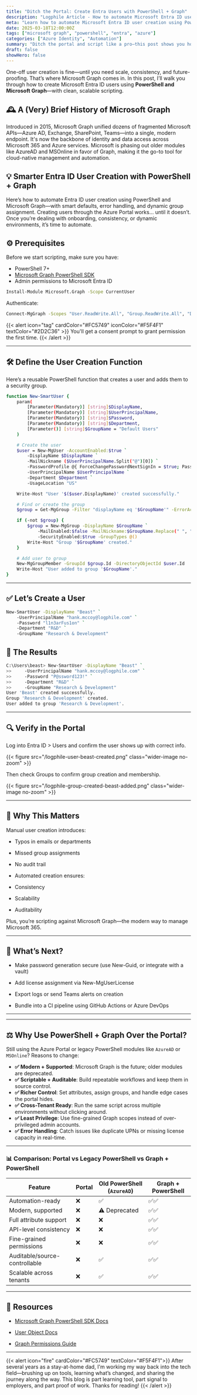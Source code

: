 ```yaml
---
title: "Ditch the Portal: Create Entra Users with PowerShell + Graph"
description: "Logphile Article - How to automate Microsoft Entra ID user creation with Powershell and Microsoft Graph."
meta: "Learn how to automate Microsoft Entra ID user creation using PowerShell and Microsoft Graph. Skip the portal, reduce human error, and scale identity management."
date: 2025-03-18T12:00:00Z
tags: ["microsoft graph", "powershell", "entra", "azure"]
categories: ["Azure Identity", "Automation"]
summary: "Ditch the portal and script like a pro—this post shows you how to create Entra ID users with PowerShell and Microsoft Graph for smarter, faster, mistake-free identity management."
draft: false
showHero: false
---
```


One-off user creation is fine—until you need scale, consistency, and future-proofing. That’s where Microsoft Graph comes in. In this post, I’ll walk you through how to create Microsoft Entra ID users using **PowerShell and Microsoft Graph**—with clean, scalable scripting.

## 🕰️ A (Very) Brief History of Microsoft Graph
Introduced in 2015, Microsoft Graph unified dozens of fragmented Microsoft APIs—Azure AD, Exchange, SharePoint, Teams—into a single, modern endpoint. It's now the backbone of identity and data access across Microsoft 365 and Azure services. Microsoft is phasing out older modules like AzureAD and MSOnline in favor of Graph, making it the go-to tool for cloud-native management and automation.

## 💡 Smarter Entra ID User Creation with PowerShell + Graph

Here’s how to automate Entra ID user creation using PowerShell and Microsoft Graph—with smart defaults, error handling, and dynamic group assignment. Creating users through the Azure Portal works... until it doesn’t. Once you’re dealing with onboarding, consistency, or dynamic environments, it’s time to automate. 

## ⚙️ Prerequisites

Before we start scripting, make sure you have:

- PowerShell 7+
- [Microsoft Graph PowerShell SDK](https://learn.microsoft.com/en-us/powershell/microsoftgraph/installation)
- Admin permissions to Microsoft Entra ID

```bash
Install-Module Microsoft.Graph -Scope CurrentUser
```

Authenticate:

```bash
Connect-MgGraph -Scopes "User.ReadWrite.All", "Group.ReadWrite.All", "Directory.Read.All"
```

{{< alert icon="tag" cardColor="#FC5749" iconColor="#F5F4F1" textColor="#2D2C36" >}}
You'll get a consent prompt to grant permission the first time.
{{< /alert >}}

---

## 🛠️ Define the User Creation Function

Here’s a reusable PowerShell function that creates a user and adds them to a security group.

```bash
function New-SmartUser {
    param(
        [Parameter(Mandatory)] [string]$DisplayName,
        [Parameter(Mandatory)] [string]$UserPrincipalName,
        [Parameter(Mandatory)] [string]$Password,
        [Parameter(Mandatory)] [string]$Department,
        [Parameter()] [string]$GroupName = "Default Users"
    )

    # Create the user
    $user = New-MgUser -AccountEnabled:$true `
        -DisplayName $DisplayName `
        -MailNickname ($UserPrincipalName.Split("@")[0]) `
        -PasswordProfile @{ ForceChangePasswordNextSignIn = $true; Password = $Password } `
        -UserPrincipalName $UserPrincipalName `
        -Department $Department `
        -UsageLocation "US"

    Write-Host "User '$($user.DisplayName)' created successfully."

    # Find or create the group
    $group = Get-MgGroup -Filter "displayName eq '$GroupName'" -ErrorAction SilentlyContinue

    if (-not $group) {
        $group = New-MgGroup -DisplayName $GroupName `
            -MailEnabled:$false -MailNickname:$GroupName.Replace(" ", "") `
            -SecurityEnabled:$true -GroupTypes @()
        Write-Host "Group '$GroupName' created."
    }

    # Add user to group
    New-MgGroupMember -GroupId $group.Id -DirectoryObjectId $user.Id
    Write-Host "User added to group '$GroupName'."
}
```

---

## ✅ Let’s Create a User

```bash
New-SmartUser -DisplayName "Beast" `
    -UserPrincipalName "hank.mccoy@logphile.com" `
    -Password "l1n3arFus1on" `
    -Department "R&D" `
    -GroupName "Research & Development"
```

## :scroll: The Results 

```bash
C:\Users\beast> New-SmartUser -DisplayName "Beast" `
>>     -UserPrincipalName "hank.mccoy@logphile.com" `
>>     -Password "P@ssword123!" `
>>     -Department "R&D" `
>>     -GroupName "Research & Development"
User 'Beast' created successfully.
Group 'Research & Development' created.
User added to group 'Research & Development'.
```

---

## 🔍 Verify in the Portal

Log into Entra ID > Users and confirm the user shows up with correct info.

{{< figure src="/logphile-user-beast-created.png" class="wider-image no-zoom" >}}

Then check Groups to confirm group creation and membership.

{{< figure src="/logphile-group-created-beast-added.png" class="wider-image no-zoom" >}}

---

## 🧠 Why This Matters

Manual user creation introduces:

* Typos in emails or departments

* Missed group assignments

* No audit trail

* Automated creation ensures:

* Consistency

* Scalability

* Auditability

Plus, you’re scripting against Microsoft Graph—the modern way to manage Microsoft 365.

---

## 🚀 What’s Next?

* Make password generation secure (use New-Guid, or integrate with a vault)

* Add license assignment via New-MgUserLicense

* Export logs or send Teams alerts on creation

* Bundle into a CI pipeline using GitHub Actions or Azure DevOps

<hr>

---

## ⚖️ Why Use PowerShell + Graph Over the Portal?

Still using the Azure Portal or legacy PowerShell modules like `AzureAD` or `MSOnline`? Reasons to change:

- **✅ Modern + Supported**: Microsoft Graph is the future; older modules are deprecated.
- **✅ Scriptable + Auditable**: Build repeatable workflows and keep them in source control.
- **✅ Richer Control**: Set attributes, assign groups, and handle edge cases the portal hides.
- **✅ Cross-Tenant Ready**: Run the same script across multiple environments without clicking around.
- **✅ Least Privilege**: Use fine-grained Graph scopes instead of over-privileged admin accounts.
- **✅ Error Handling**: Catch issues like duplicate UPNs or missing license capacity in real-time.

---

### 📊 Comparison: Portal vs Legacy PowerShell vs Graph + PowerShell

| Feature                         | Portal | Old PowerShell (`AzureAD`) | Graph + PowerShell |
|-------------------------------|--------|-----------------------------|---------------------|
| Automation-ready              | ❌     | ✅                          | ✅✅                |
| Modern, supported             | ❌     | ⚠️ Deprecated               | ✅✅                |
| Full attribute support        | ❌     | ❌                          | ✅✅                |
| API-level consistency         | ❌     | ❌                          | ✅✅                |
| Fine-grained permissions      | ❌     | ❌                          | ✅✅                |
| Auditable/source-controllable | ❌     | ✅                          | ✅✅                |
| Scalable across tenants       | ❌     | ✅                          | ✅✅                |

---

## 📎 Resources

* [Microsoft Graph PowerShell SDK Docs](https://learn.microsoft.com/en-us/powershell/microsoftgraph/overview)

* [User Object Docs](https://learn.microsoft.com/en-us/graph/api/resources/user)

* [Graph Permissions Guide](https://learn.microsoft.com/en-us/graph/permissions-reference)

---

{{< alert icon="fire" cardColor="#FC5749" textColor="#F5F4F1">}}
After several years as a stay-at-home dad, I'm working my way back into the tech field—brushing up on tools, learning what’s changed, and sharing the journey along the way. This blog is part learning tool, part signal to employers, and part proof of work. Thanks for reading!
{{< /alert >}}